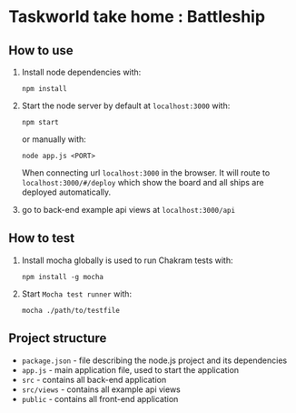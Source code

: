 # Taskworld take home : Battleship

## How to use
1. Install node dependencies with:

    ```
    npm install
    ```
2. Start the node server by default at ```localhost:3000``` with:

    ```
    npm start
    ```
    or manually with:
    ```
    node app.js <PORT>
    ```
   When connecting url ```localhost:3000``` in the browser. 
   It will route to ```localhost:3000/#/deploy``` which show the board and all ships are deployed automatically. 

3. go to back-end example api views at ```localhost:3000/api```

## How to test
1. Install mocha globally is used to run Chakram tests with:

    ```
    npm install -g mocha
    ```
2. Start ```Mocha test runner``` with:
    
    ```
    mocha ./path/to/testfile
    ```

## Project structure
- ```package.json``` - file describing the node.js project and its dependencies
- ```app.js``` - main application file, used to start the application
- ```src``` - contains all back-end application
- ```src/views``` - contains all example api views
- ```public``` - contains all front-end application
